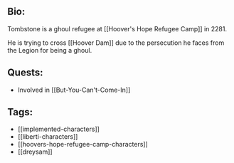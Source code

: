 ## Bio:

Tombstone is a ghoul refugee at [[Hoover's Hope Refugee Camp]] in 2281.

He is trying to cross [[Hoover Dam]] due to the persecution he faces from the Legion for being a ghoul.

## Quests:

- Involved in [[But-You-Can't-Come-In]]

## Tags:

- [[implemented-characters]]
- [[liberti-characters]]
- [[hoovers-hope-refugee-camp-characters]]
- [[dreysam]]